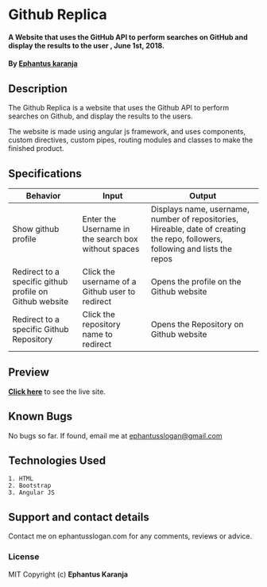 # Github Replica
#### A Website that uses the GitHub API to perform searches on GitHub and display the results to the user , June 1st, 2018.
#### By **[Ephantus karanja](https://github.com/ephantuskaranja)**

## Description
The Github Replica is a website that uses the Github API to perform searches on Github, and display the results to the users.

The website is made using angular js framework, and uses components, custom directives, custom pipes, routing modules and classes to make the finished product.

## Specifications
| Behavior                  | Input                     | Output                    |
| ------------------------- | ------------------------- | ------------------------- |
| Show github profile | Enter the Username in the search box without spaces | Displays name, username, number of repositories, Hireable, date of creating the repo, followers, following and lists the repos  |
| Redirect to a specific github profile on Github website | Click the username of a Github user to redirect | Opens the profile on the Github website |
| Redirect to a specific Github Repository | Click the repository name to redirect | Opens the Repository on Github website |

## Preview
**[Click here]()** to see the live site.

## Known Bugs
No bugs so far. If found, email me at ephantusslogan@gmail.com

## Technologies Used
    1. HTML
    2. Bootstrap
    3. Angular JS

## Support and contact details
Contact me on ephantusslogan.com for any comments, reviews or advice.

### License
MIT
Copyright (c) **Ephantus Karanja**
